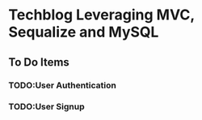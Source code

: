 # Techblog Leveraging MVC, Sequalize and MySQL

## To Do Items

 ### TODO:User Authentication
 ### TODO:User Signup
 
